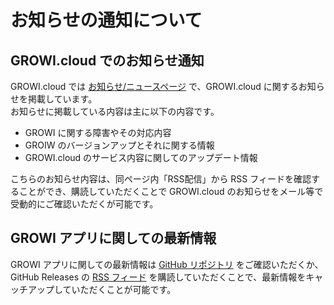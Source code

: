 # お知らせの通知について

## GROWI.cloud でのお知らせ通知

GROWI.cloud では [お知らせ/ニュースページ](https://growi.cloud/v2/news) で、GROWI.cloud に関するお知らせを掲載しています。  
お知らせに掲載している内容は主に以下の内容です。  

- GROWI に関する障害やその対応内容
- GROIW のバージョンアップとそれに関する情報
- GROWI.cloud のサービス内容に関してのアップデート情報

<!-- textlint-disable weseek/ja-no-redundant-expression -->
こちらのお知らせ内容は、同ページ内「RSS配信」から RSS フィードを確認することができ、購読していただくことで GROWI.cloud のお知らせをメール等で受動的にご確認いただくが可能です。  
<!-- textlint-enable weseek/ja-no-redundant-expression -->

## GROWI アプリに関しての最新情報

GROWI アプリに関しての最新情報は [GitHub リポジトリ](https://github.com/growilabs/growi/) をご確認いただくか、GitHub Releases の [RSS フィード](https://github.com/growilabs/growi/releases.atom) を購読していただくことで、最新情報をキャッチアップしていただくことが可能です。
